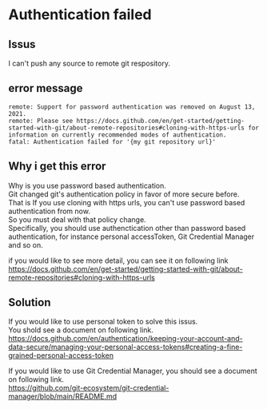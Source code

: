 # Authentication failed

## Issus

I can't push any source to remote git respository.

## error message

```text
remote: Support for password authentication was removed on August 13, 2021.
remote: Please see https://docs.github.com/en/get-started/getting-started-with-git/about-remote-repositories#cloning-with-https-urls for information on currently recommended modes of authentication.
fatal: Authentication failed for '{my git repository url}'
```

## Why i get this error

Why is you use password based authentication.<br>
Git changed git's authentication policy in favor of more secure before.<br>
That is If you use cloning with https urls, you can't use password based authentication from now.<br>
So you must deal with that policy change.<br>
Specifically, you should use authenctication other than password based authentication, for instance personal accessToken, Git Credential Manager and so on.<br>

if you would like to see more detail, you can see it on following link<br>
https://docs.github.com/en/get-started/getting-started-with-git/about-remote-repositories#cloning-with-https-urls

## Solution

If you would like to use personal token to solve this issus.<br>
You shold see a document on following link.<br>
https://docs.github.com/en/authentication/keeping-your-account-and-data-secure/managing-your-personal-access-tokens#creating-a-fine-grained-personal-access-token
<br>

If you would like to use Git Credential Manager, you should see a document on following link.<br>
https://github.com/git-ecosystem/git-credential-manager/blob/main/README.md






